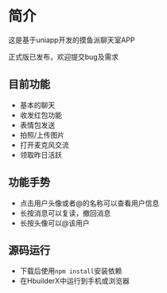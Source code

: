 # 简介
这是基于uniapp开发的摸鱼派聊天室APP

正式版已发布，欢迎提交bug及需求


## 目前功能
- 基本的聊天
- 收发红包功能
- 表情包发送
- 拍照/上传图片
- 打开麦克风交流
- 领取昨日活跃

## 功能手势
- 点击用户头像或者@的名称可以查看用户信息
- 长按消息可以复读，撤回消息
- 长按头像可以@该用户

## 源码运行
- 下载后使用`npm install`安装依赖
- 在HbuilderX中运行到手机或浏览器